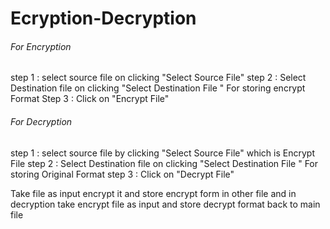 # Ecryption-Decryption

###### For Encryption
step 1 : select source file on clicking "Select Source File"
step 2 : Select Destination file on clicking "Select Destination File " For storing encrypt Format
Step 3 : Click on "Encrypt File"
###### For Decryption
step 1 : select source file by clicking "Select Source File" which is Encrypt File
step 2 : Select Destination file on clicking "Select Destination File " For storing Original Format
step 3 : Click on "Decrypt File"

Take file as input encrypt it and store encrypt form in other file and in decryption take encrypt file as input and store decrypt format back to main file
